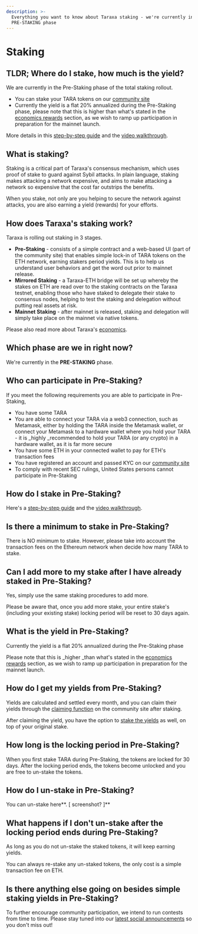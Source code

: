 ```yaml
---
description: >-
  Everything you want to know about Taraxa staking - we're currently in:
  PRE-STAKING phase
---
```


# Staking

## TLDR; Where do I stake, how much is the yield? 

We are currently in the Pre-Staking phase of the total staking rollout. 

* You can stake your TARA tokens on our [community site](https://www.taraxa.io/staking)
* Currently the yield is a flat 20% annualized during the Pre-Staking phase, please note that this is higher than what's stated in the [economics rewards](../tech-whitepaper/economic-model.md#5-5-rewards) section, as we wish to ramp up participation in preparation for the mainnet launch.

More details in this [step-by-step guide](https://medium.com/taraxa-project/how-to-stake-your-tara-a-step-by-step-guide-a03b72dd519e) and the [video walkthrough](https://youtu.be/7ZrzxsEcqps). 

## What is staking?

Staking is a critical part of Taraxa's consensus mechanism, which uses proof of stake to guard against Sybil attacks. In plain language, staking makes attacking a network expensive, and aims to make attacking a network so expensive that the cost far outstrips the benefits. 

When you stake, not only are you helping to secure the network against attacks, you are also earning a yield (rewards) for your efforts. 

## How does Taraxa's staking work? 

Taraxa is rolling out staking in 3 stages. 

* **Pre-Staking** - consists of a simple contract and a web-based UI (part of the community site) that enables simple lock-in of TARA tokens on the ETH network, earning stakers period yields. This is to help us understand user behaviors and get the word out prior to mainnet release. 
* **Mirrored Staking** - a Taraxa-ETH bridge will be set up whereby the stakes on ETH are read over to the staking contracts on the Taraxa testnet, enabling those who have staked to delegate their stake to consensus nodes, helping to test the staking and delegation without putting real assets at risk. 
* **Mainnet Staking** - after mainnet is released, staking and delegation will simply take place on the mainnet via native tokens. 

Please also read more about Taraxa's [economics](../tech-whitepaper/economic-model.md). 

## Which phase are we in right now? 

We're currently in the **PRE-STAKING** phase. 

## Who can participate in Pre-Staking? 

If you meet the following requirements you are able to participate in Pre-Staking, 

* You have some TARA
* You are able to connect your TARA via a web3 connection, such as Metamask, either by holding the TARA inside the Metamask wallet, or connect your Metamask to a hardware wallet where you hold your TARA - it is _highly _recommended to hold your TARA (or any crypto) in a hardware wallet, as it is far more secure
* You have some ETH in your connected wallet to pay for ETH's transaction fees 
* You have registered an account and passed KYC on our [community site](https://community.taraxa.io)
* To comply with recent SEC rulings, United States persons cannot participate in Pre-Staking

## How do I stake in Pre-Staking? 

Here's a [step-by-step guide](https://medium.com/taraxa-project/how-to-stake-your-tara-a-step-by-step-guide-a03b72dd519e) and the [video walkthrough](https://youtu.be/7ZrzxsEcqps).

## Is there a minimum to stake in Pre-Staking? 

There is NO minimum to stake. However, please take into account the transaction fees on the Ethereum network when decide how many TARA to stake. 

## Can I add more to my stake after I have already staked in Pre-Staking? 

Yes, simply use the same staking procedures to add more. 

Please be aware that, once you add more stake, your entire stake's (including your existing stake) locking period will be reset to 30 days again. 

## What is the yield in Pre-Staking? 

Currently the yield is a flat 20% annualized during the Pre-Staking phase

Please note that this is _higher _than what's stated in the [economics rewards](../tech-whitepaper/economic-model.md#5-5-rewards) section, as we wish to ramp up participation in preparation for the mainnet launch.

## How do I get my yields from Pre-Staking? 

Yields are calculated and settled every month, and you can claim their yields through the [claiming function](https://claim.taraxa.io) on the community site after staking. 

After claiming the yield, you have the option to [stake the yields](https://www.taraxa.io/staking) as well, on top of your original stake. 

## How long is the locking period in Pre-Staking? 

When you first stake TARA during Pre-Staking, the tokens are locked for 30 days. After the locking period ends, the tokens become unlocked and you are free to un-stake the tokens. 

## How do I un-stake in Pre-Staking? 

You can un-stake here**. \[ screenshot? ]**

## What happens if I don't un-stake after the locking period ends during Pre-Staking? 

As long as you do not un-stake the staked tokens, it will keep earning yields.

You can always re-stake any un-staked tokens, the only cost is a simple transaction fee on ETH. 

## Is there anything else going on besides simple staking yields in Pre-Staking? 

To further encourage community participation, we intend to run contests from time to time. Please stay tuned into our [latest social announcements](https://taraxa.io/latest) so you don't miss out! 

